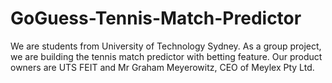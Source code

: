 # GoGuess-Tennis-Match-Predictor
We are students from University of Technology Sydney. As a group project, we are building the tennis match predictor with betting feature.
Our product owners are UTS FEIT and Mr Graham Meyerowitz, CEO of Meylex Pty Ltd.
